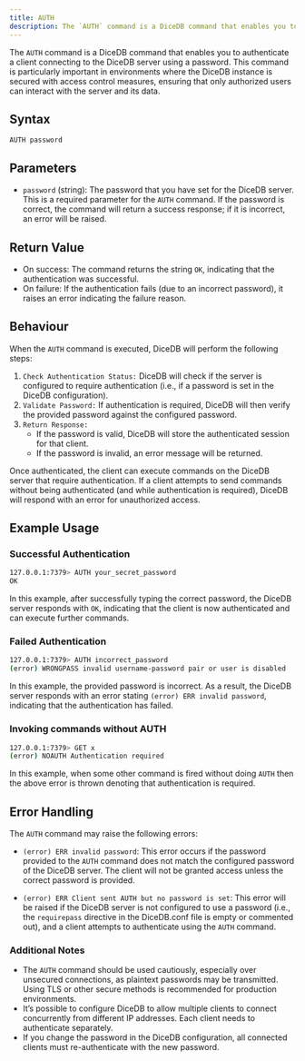 ```yaml
---
title: AUTH
description: The `AUTH` command is a DiceDB command that enables you to authenticate a client connecting to the DiceDB server using a password. This command is particularly important in environments where the DiceDB instance is secured with access control measures, ensuring that only authorized users can interact with the server and its data.
---
```


The `AUTH` command is a DiceDB command that enables you to authenticate a client connecting to the DiceDB server using a password. This command is particularly important in environments where the DiceDB instance is secured with access control measures, ensuring that only authorized users can interact with the server and its data.

## Syntax

```
AUTH password
```

## Parameters

- `password` (string): The password that you have set for the DiceDB server. This is a required parameter for the `AUTH` command. If the password is correct, the command will return a success response; if it is incorrect, an error will be raised.

## Return Value

- On success: The command returns the string `OK`, indicating that the authentication was successful.
- On failure: If the authentication fails (due to an incorrect password), it raises an error indicating the failure reason.

## Behaviour

When the `AUTH` command is executed, DiceDB will perform the following steps:

1. `Check Authentication Status:` DiceDB will check if the server is configured to require authentication (i.e., if a password is set in the DiceDB configuration).
2. `Validate Password:` If authentication is required, DiceDB will then verify the provided password against the configured password.
3. `Return Response:`
   - If the password is valid, DiceDB will store the authenticated session for that client.
   - If the password is invalid, an error message will be returned.

Once authenticated, the client can execute commands on the DiceDB server that require authentication. If a client attempts to send commands without being authenticated (and while authentication is required), DiceDB will respond with an error for unauthorized access.

## Example Usage

### Successful Authentication

```bash
127.0.0.1:7379> AUTH your_secret_password
OK
```

In this example, after successfully typing the correct password, the DiceDB server responds with `OK`, indicating that the client is now authenticated and can execute further commands.

### Failed Authentication

```bash
127.0.0.1:7379> AUTH incorrect_password
(error) WRONGPASS invalid username-password pair or user is disabled
```

In this example, the provided password is incorrect. As a result, the DiceDB server responds with an error stating `(error) ERR invalid password`, indicating that the authentication has failed.

### Invoking commands without AUTH

```bash
127.0.0.1:7379> GET x
(error) NOAUTH Authentication required
```

In this example, when some other command is fired without doing `AUTH` then the above error is thrown denoting that authentication is required.

## Error Handling

The `AUTH` command may raise the following errors:

- `(error) ERR invalid password`: This error occurs if the password provided to the `AUTH` command does not match the configured password of the DiceDB server. The client will not be granted access unless the correct password is provided.

- `(error) ERR Client sent AUTH but no password is set`: This error will be raised if the DiceDB server is not configured to use a password (i.e., the `requirepass` directive in the DiceDB.conf file is empty or commented out), and a client attempts to authenticate using the `AUTH` command.

### Additional Notes

- The `AUTH` command should be used cautiously, especially over unsecured connections, as plaintext passwords may be transmitted. Using TLS or other secure methods is recommended for production environments.
- It’s possible to configure DiceDB to allow multiple clients to connect concurrently from different IP addresses. Each client needs to authenticate separately.
- If you change the password in the DiceDB configuration, all connected clients must re-authenticate with the new password.
